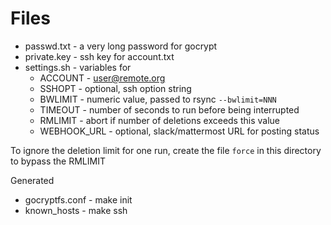 # Files

- passwd.txt - a very long password for gocrypt
- private.key - ssh key for account.txt
- settings.sh - variables for
   - ACCOUNT - user@remote.org
   - SSHOPT - optional, ssh option string
   - BWLIMIT - numeric value, passed to rsync `--bwlimit=NNN`
   - TIMEOUT - number of seconds to run before being interrupted
   - RMLIMIT - abort if number of deletions exceeds this value
   - WEBHOOK_URL - optional, slack/mattermost URL for posting status

To ignore the deletion limit for one run, create the file `force` in this directory to bypass the RMLIMIT

Generated
- gocryptfs.conf - make init
- known_hosts - make ssh

